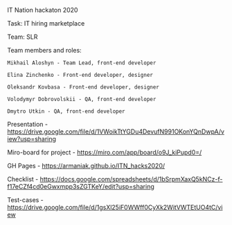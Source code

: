 IT Nation hackaton 2020

Task: IT hiring marketplace

Team: SLR

Team members and roles:

    Mikhail Aloshyn - Team Lead, front-end developer
    
    Elina Zinchenko - Front-end developer, designer
    
    Oleksandr Kovbasa - Front-end developer, designer
    
    Volodymyr Dobrovolskii - QA, front-end developer
    
    Dmytro Utkin - QA, front-end developer
    

Presentation - https://drive.google.com/file/d/1VWoikTtYGDu4DevufN991OKonYQnDwpA/view?usp=sharing

Miro-board for project - https://miro.com/app/board/o9J_kiPupd0=/

GH Pages - https://armaniak.github.io/ITN_hacks2020/

Checklist - https://docs.google.com/spreadsheets/d/1bSrpmXaxQ5kNCz-f-f17eCZf4cd0eGwxmpp3sZGTKeY/edit?usp=sharing

Test-cases - https://drive.google.com/file/d/1gsXl25iF0WWff0CyXk2WitVWTEtUO4tC/view

